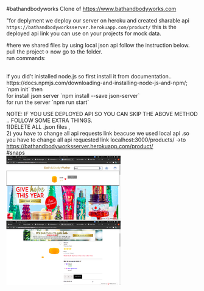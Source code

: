 #bathandbodyworks
Clone of https://www.bathandbodyworks.com

"for deplyment we deploy our server on heroku and created sharable api `https://bathandbodyworksserver.herokuapp.com/product/` this is the deployed api link you can use on your projects for mock data.

#here we shared files by using local json api follow the instruction below.
 pull the project-> now go to the folder.<br/>
 run commands:
 
<br/>
 if you did't inistalled node.js so first install it from documentation.. https://docs.npmjs.com/downloading-and-installing-node-js-and-npm/;
 <br/>
  `npm init`
  then
  <br/>
  for install json server `npm install --save json-server` <br/>
  for run the server `npm run start`
  
  NOTE: IF YOU USE DEPLOYED API SO YOU CAN SKIP THE ABOVE METHOD .. FOLLOW SOME EXTRA THINGS.<br/>
  1)DELETE ALL .json files ,<br/>
  2) you have to change all api requests link beacuse we used local api .so you have to change all api requested link localhost:3000/products/ ->to https://bathandbodyworksserver.herokuapp.com/product/ <br/>
#snaps <br/>
<img style="width:300px" src="https://github.com/geekypradip/bath-and-body-works-clone/blob/main/images/Screenshot%20from%202021-12-09%2022-07-30.png?raw=true" alt=""/>
<img style="width:300px" src="https://github.com/geekypradip/bath-and-body-works-clone/blob/main/images/Screenshot%20from%202021-12-09%2022-07-51.png?raw=true" alt=""/>
